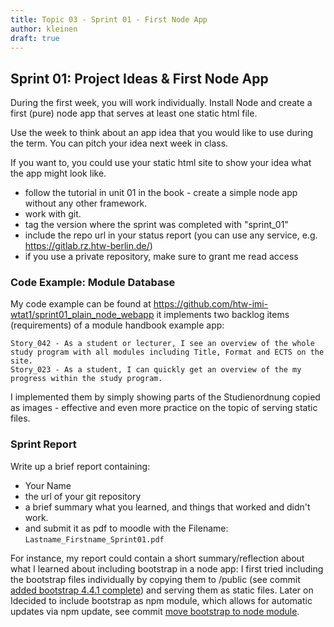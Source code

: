 ```yaml
---
title: Topic 03 - Sprint 01 - First Node App
author: kleinen
draft: true
---
```


## Sprint 01: Project Ideas & First Node App

During the first week, you will work individually. Install Node and create
a first (pure) node app that serves at least one static html file.

Use the week to think about an app idea that you would like to use during the
term. You can pitch your idea next week in class.

If you want to, you could use your static html site to show your idea
what the app might look like.

- follow the tutorial in unit 01 in the book - create a simple node app without any other framework.
- work with git.
- tag the version where the sprint was completed with "sprint_01"
- include the repo url in your status report (you can use any service, e.g. https://gitlab.rz.htw-berlin.de/)
- if you use a private repository, make sure to grant me read access

### Code Example: Module Database

My code example can be found at
https://github.com/htw-imi-wtat1/sprint01_plain_node_webapp
it implements two backlog items (requirements) of a module handbook example app:

    Story_042 - As a student or lecturer, I see an overview of the whole study program with all modules including Title, Format and ECTS on the site.
    Story_023 - As a student, I can quickly get an overview of the my progress within the study program.

I implemented them by simply showing parts of the Studienordnung copied as images - effective and even more practice on the topic
of serving static files.

### Sprint Report

Write up a brief report containing:

- Your Name
- the url of your git repository
- a brief summary what you learned, and things that worked and didn't work.
- and submit it as pdf to moodle with the Filename: `Lastname_Firstname_Sprint01.pdf`

For instance, my report could contain a short summary/reflection about what I learned about including bootstrap in a node app:
I first tried including the bootstrap files individually by copying them to /public (see commit [added bootstrap 4.4.1 complete](https://github.com/htw-imi-wtat1/sprint01_plain_node_webapp/commit/0d992464a47810ea83045652cc1f1e02936714ca)) and serving them as static files.
Later on Idecided to include bootstrap as npm module, which allows for automatic updates via npm update, see commit [move bootstrap to node module](https://github.com/htw-imi-wtat1/sprint01_plain_node_webapp/commit/b06f2fb174da1f8045d9e4180cbf4d5abdc6f325).
